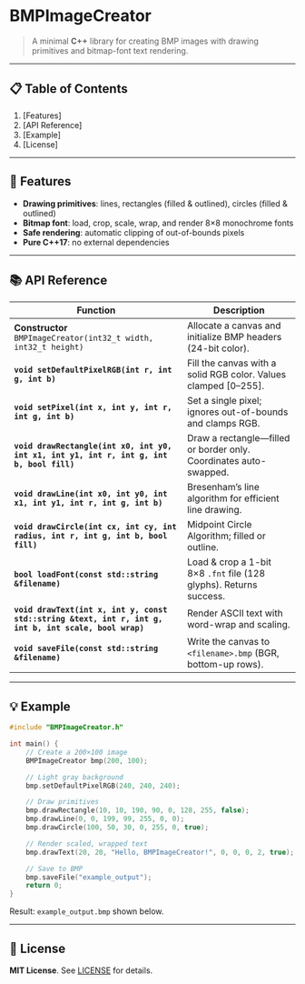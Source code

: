 # BMPImageCreator

> A minimal **C++** library for creating BMP images with drawing primitives and bitmap-font text rendering.

---

## 📋 Table of Contents

1. [Features]
2. [API Reference]
3. [Example]
4. [License]

---

## 🌟 Features

* **Drawing primitives**: lines, rectangles (filled & outlined), circles (filled & outlined)
* **Bitmap font**: load, crop, scale, wrap, and render 8×8 monochrome fonts
* **Safe rendering**: automatic clipping of out-of-bounds pixels
* **Pure C++17**: no external dependencies

---

## 📚 API Reference

| Function                                                                                              | Description                                                        |
| ----------------------------------------------------------------------------------------------------- | ------------------------------------------------------------------ |
| **Constructor**<br>`BMPImageCreator(int32_t width, int32_t height)`                                   | Allocate a canvas and initialize BMP headers (24-bit color).       |
| **`void setDefaultPixelRGB(int r, int g, int b)`**                                                    | Fill the canvas with a solid RGB color. Values clamped \[0–255].   |
| **`void setPixel(int x, int y, int r, int g, int b)`**                                                | Set a single pixel; ignores out-of-bounds and clamps RGB.          |
| **`void drawRectangle(int x0, int y0, int x1, int y1, int r, int g, int b, bool fill)`**              | Draw a rectangle—filled or border only. Coordinates auto-swapped.  |
| **`void drawLine(int x0, int y0, int x1, int y1, int r, int g, int b)`**                              | Bresenham’s line algorithm for efficient line drawing.             |
| **`void drawCircle(int cx, int cy, int radius, int r, int g, int b, bool fill)`**                     | Midpoint Circle Algorithm; filled or outline.                      |
| **`bool loadFont(const std::string &filename)`**                                                      | Load & crop a 1-bit 8×8 `.fnt` file (128 glyphs). Returns success. |
| **`void drawText(int x, int y, const std::string &text, int r, int g, int b, int scale, bool wrap)`** | Render ASCII text with word-wrap and scaling.                      |
| **`void saveFile(const std::string &filename)`**                                                      | Write the canvas to `<filename>.bmp` (BGR, bottom-up rows).        |

---

## 💡 Example

```cpp
#include "BMPImageCreator.h"

int main() {
    // Create a 200×100 image
    BMPImageCreator bmp(200, 100);

    // Light gray background
    bmp.setDefaultPixelRGB(240, 240, 240);

    // Draw primitives
    bmp.drawRectangle(10, 10, 190, 90, 0, 128, 255, false);
    bmp.drawLine(0, 0, 199, 99, 255, 0, 0);
    bmp.drawCircle(100, 50, 30, 0, 255, 0, true);

    // Render scaled, wrapped text
    bmp.drawText(20, 20, "Hello, BMPImageCreator!", 0, 0, 0, 2, true);

    // Save to BMP
    bmp.saveFile("example_output");
    return 0;
}
```

Result: `example_output.bmp` shown below.

---

## 📄 License

**MIT License**. See [LICENSE](LICENSE) for details.
